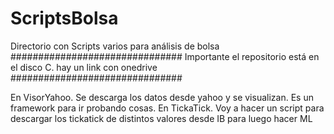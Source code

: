 # ScriptsBolsa
Directorio con Scripts varios para análisis de bolsa
###############################
Importante el repositorio está en el disco C.
hay un link con onedrive
###############################

En VisorYahoo. Se descarga los datos desde yahoo y se visualizan. Es un framework para ir probando cosas.
En TickaTick. Voy a hacer un script para descargar los tickatick de distintos valores desde IB para luego hacer ML


